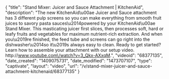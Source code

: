 {
    "title": "Stand Mixer: Juicer and Sauce Attachment | KitchenAid",
    "description": "The new KitchenAid\u00ae Juicer and Sauce attachment has 3 different pulp screens so you can make everything from smooth fruit juices to savory pasta sauces\u2014powered by your KitchenAid\u00ae Stand Mixer. This masticating juicer first slices, then processes soft, hard or leafy fruits and vegetables for maximum nutrient-rich extraction. And when you\u2019re finished, the feed tube and screens can go right into the dishwasher\u2014so it\u2019s always easy to clean. Ready to get started? Learn how to assemble your attachment with our setup video. http:\/\/www.youtube.com\/watch?v=3_Qkx-AXxqM.",
    "videoid": "68377135",
    "date_created": "1409075731",
    "date_modified": "1473707107",
    "type": "captivate",
    "layout": "video",
    "url": "\/v\/stand-mixer-juicer-and-sauce-attachment-kitchenaid\/68377135"
}